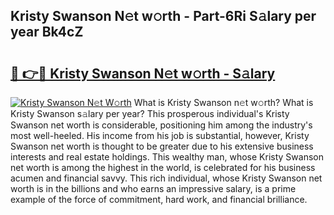 ## Kristy Swanson N𝚎t w𝚘rth - Part-6Ri S𝚊lary per year Bk4cZ

# <h2><a href="http://gc3dppd.nevu.top/?p=Kristy+Swanson">🔗 👉🔴 Kristy Swanson N𝚎t w𝚘rth - S𝚊lary</a></h2>

[![Kristy Swanson N𝚎t W𝚘rth](https://i.imgur.com/Oavwk0R.jpeg)](http://gc3dppd.nevu.top/?p=Kristy+Swanson)
What is Kristy Swanson n𝚎t w𝚘rth? What is Kristy Swanson s𝚊lary per year?
This prosperous individual's Kristy Swanson net worth is considerable, positioning him among the industry's most well-heeled. His income from his job is substantial, however, Kristy Swanson net worth is thought to be greater due to his extensive business interests and real estate holdings. This wealthy man, whose Kristy Swanson net worth is among the highest in the world, is celebrated for his business acumen and financial savvy. This rich individual, whose Kristy Swanson net worth is in the billions and who earns an impressive salary, is a prime example of the force of commitment, hard work, and financial brilliance.
